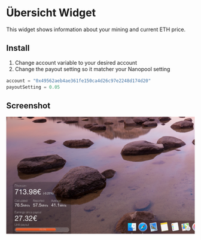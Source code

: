 # Übersicht Widget
This widget shows information about your mining and current ETH price.

## Install
1. Change account variable to your desired account
2. Change the payout setting so it matcher your Nanopool setting

```javascript
account = "0x49562aeb4ae361fe150ca4d26c97e2248d174d20"
payoutSetting = 0.05
```

## Screenshot
![alt text](https://github.com/onedee88/nanopool.widget/blob/master/screenshot.png?raw=true "Screenshot")
